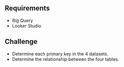 ## Requirements
- Big Query
- Looker Studio

## Challenge
- Determine each primary key in the 4 datasets.
- Determine the relationship between the four tables.
